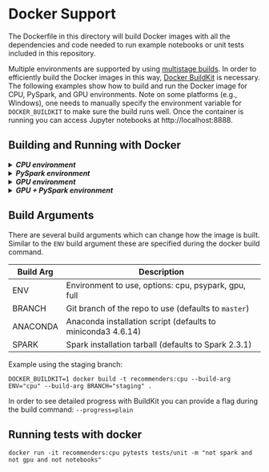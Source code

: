 Docker Support
==============
The Dockerfile in this directory will build Docker images with all the dependencies and code needed to run example notebooks or unit tests included in this repository.

Multiple environments are supported by using [multistage builds](https://docs.docker.com/develop/develop-images/multistage-build/). In order to efficiently build the Docker images in this way, [Docker BuildKit](https://docs.docker.com/develop/develop-images/build_enhancements/) is necessary.
The following examples show how to build and run the Docker image for CPU, PySpark, and GPU environments. Note on some platforms (e.g., Windows), one needs to manually specify the environment variable for `DOCKER_BUILDKIT` to make sure the build runs well. Once the container is running you can access Jupyter notebooks at http://localhost:8888.

Building and Running with Docker
--------------------------------

<details>
<summary><strong><em>CPU environment</em></strong></summary>

```
DOCKER_BUILDKIT=1 docker build -t recommenders:cpu --build-arg ENV="cpu" .
docker run -p 8888:8888 -d recommenders:cpu
```

</details>

<details>
<summary><strong><em>PySpark environment</em></strong></summary>

```
DOCKER_BUILDKIT=1 docker build -t recommenders:pyspark --build-arg ENV="pyspark" .
docker run -p 8888:8888 -d recommenders:pyspark
```

</details>

<details>
<summary><strong><em>GPU environment</em></strong></summary>

```
DOCKER_BUILDKIT=1 docker build -t recommenders:gpu --build-arg ENV="gpu" .
docker run --runtime=nvidia -p 8888:8888 -d recommenders:cpu
```

</details>

<details>
<summary><strong><em>GPU + PySpark environment</em></strong></summary>

```
DOCKER_BUILDKIT=1 docker build -t recommenders:gpu --build-arg ENV="full" .
docker run --runtime=nvidia -p 8888:8888 -d recommenders:cpu
```

</details>

Build Arguments
---------------

There are several build arguments which can change how the image is built. Similar to the `ENV` build argument these are specified during the docker build command.

Build Arg|Description|
---------|-----------|
ENV|Environment to use, options: cpu, psypark, gpu, full|
BRANCH|Git branch of the repo to use (defaults to `master`)
ANACONDA|Anaconda installation script (defaults to miniconda3 4.6.14)|
SPARK|Spark installation tarball (defaults to Spark 2.3.1)|

Example using the staging branch:

```
DOCKER_BUILDKIT=1 docker build -t recommenders:cpu --build-arg ENV="cpu" --build-arg BRANCH="staging" .
```

In order to see detailed progress with BuildKit you can provide a flag during the build command: ```--progress=plain```

Running tests with docker
-------------------------

```
docker run -it recommenders:cpu pytests tests/unit -m "not spark and not gpu and not notebooks"
```